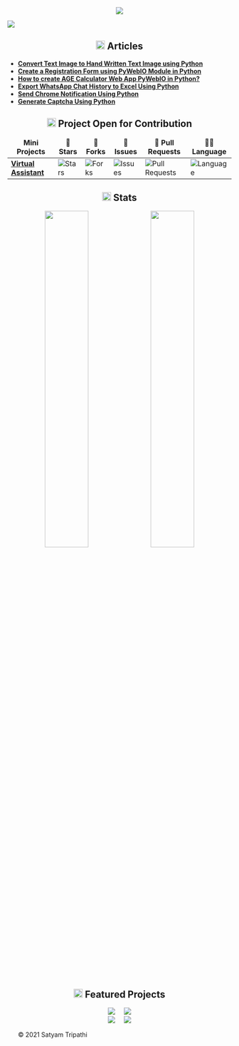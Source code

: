<p align="center">
<img src="https://github.com/Iamtripathisatyam/iamtripathisatyam/blob/master/Content/Banner.gif">
</p>    
<a id="raw-url" href="https://cutt.ly/PmoVatL"><img src="https://img.shields.io/badge/DOWNLOAD-RESUME-black.svg?logo=docusign&logoColor=yellow&style=for-the-badge"/></a>
<h2 align="center"><img src="https://icons.iconarchive.com/icons/oxygen-icons.org/oxygen/256/Actions-document-edit-icon.png" width="20px"> Articles</h2>

- [**Convert Text Image to Hand Written Text Image using Python**](https://www.geeksforgeeks.org/convert-text-image-to-hand-written-text-image-using-python/)
- [**Create a Registration Form using PyWebIO Module in Python**](https://www.geeksforgeeks.org/create-a-registration-form-using-pywebio-module-in-python/)
- [**How to create AGE Calculator Web App PyWebIO in Python?**](https://www.geeksforgeeks.org/how-to-create-age-calculator-web-app-pywebio-in-python/)
- [**Export WhatsApp Chat History to Excel Using Python**](https://www.geeksforgeeks.org/export-whatsapp-chat-history-to-excel-using-python/)
- [**Send Chrome Notification Using Python**](https://www.geeksforgeeks.org/send-chrome-notification-using-python/)
- [**Generate Captcha Using Python**](https://www.geeksforgeeks.org/generate-captcha-using-python/)

<h2 align="center"><img src="https://cdn.icon-icons.com/icons2/10/PNG/256/openfolderarrow_abierta_decarpetas_1558.png" width="20px"> Project Open for Contribution</h2>
<table align="center">
    <thead align="center">
        <tr border: 1px;>
            <td><b>Mini Projects</b></td>
            <td><b>🌟 Stars</b></td>
            <td><b>🍴 Forks</b></td>
            <td><b>🐛 Issues</b></td>
            <td><b>🔔 Pull Requests</b></td>
            <td><b>👨‍💻 Language</b></td>
        </tr>
     </thead>
    <tbody>
         <tr>
            <td><a href="https://github.com/Iamtripathisatyam/Mini_Assistant"</a><b>Virtual Assistant</b></td>
            <td><img alt="Stars"src="https://img.shields.io/github/stars/Iamtripathisatyam/Mini_Assistant?style=flat-square&labelColor=343b41"/></td>
            <td><img alt="Forks"src="https://img.shields.io/github/forks/Iamtripathisatyam/Mini_Assistant?style=flat-square&labelColor=343b41"/></td>
            <td><img alt="Issues"src="https://img.shields.io/github/issues/Iamtripathisatyam/Mini_Assistant?style=flat-square&labelColor=343b41"/></td>
            <td><img alt="Pull Requests"src="https://img.shields.io/github/issues-pr/Iamtripathisatyam/Mini_Assistant?style=flat-square"/></td>
            <td><img alt="Language"src="https://img.shields.io/github/languages/top/Iamtripathisatyam/Mini_Assistant?label=Python&style=flat-square"/></td>
        </tr>
    </tbody>        
</table>

<h2 align="center"><img src="https://cdn.icon-icons.com/icons2/632/PNG/128/graph-9_icon-icons.com_58019.png" width="20px"> Stats</h2>
<p align="center">
  <img width="44%" src="https://github-readme-stats.vercel.app/api?username=Iamtripathisatyam&show_icons=true&theme=dark"/>&nbsp;&nbsp;&nbsp;
  <img width="44%" src="https://github-readme-streak-stats.herokuapp.com/?user=Iamtripathisatyam&theme=dark"/>
</p>

<h2 align="center"><img src="https://cdn.icon-icons.com/icons2/928/PNG/512/features_icon-icons.com_72205.png" width="20px"> Featured Projects</h2>
<p align = "center">
  <img  src="https://github-readme-stats.vercel.app/api/pin/?username=Iamtripathisatyam&repo=Covid-19_Cases_Visualization&show_icons=true&theme=dark" />&nbsp;&nbsp;&nbsp;&nbsp;
  <img  src="https://github-readme-stats.vercel.app/api/pin/?username=Iamtripathisatyam&repo=Daily_News_Notification&show_icons=true&theme=dark"  /></br>
  <img  src="https://github-readme-stats.vercel.app/api/pin/?username=Iamtripathisatyam&repo=Words_Dictionary&show_icons=true&theme=dark" />&nbsp;&nbsp;&nbsp;&nbsp;
  <img  src="https://github-readme-stats.vercel.app/api/pin/?username=Iamtripathisatyam&repo=Weather_Updates_Notifier&show_icons=true&theme=dark"  />
</p>

<ol><p>&copy; 2021 Satyam Tripathi</p></ol>
